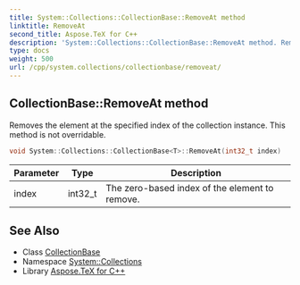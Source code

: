 ```yaml
---
title: System::Collections::CollectionBase::RemoveAt method
linktitle: RemoveAt
second_title: Aspose.TeX for C++
description: 'System::Collections::CollectionBase::RemoveAt method. Removes the element at the specified index of the collection instance. This method is not overridable in C++.'
type: docs
weight: 500
url: /cpp/system.collections/collectionbase/removeat/
---
```

## CollectionBase::RemoveAt method


Removes the element at the specified index of the collection instance. This method is not overridable.

```cpp
void System::Collections::CollectionBase<T>::RemoveAt(int32_t index)
```


| Parameter | Type | Description |
| --- | --- | --- |
| index | int32_t | The zero-based index of the element to remove. |

## See Also

* Class [CollectionBase](../)
* Namespace [System::Collections](../../)
* Library [Aspose.TeX for C++](../../../)
